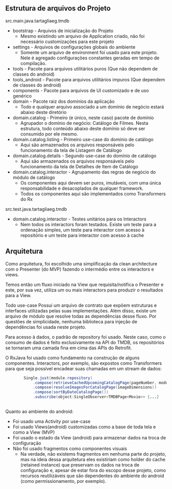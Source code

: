 ## Estrutura de arquivos do Projeto

src.main.java.tartagliaeg.tmdb
- bootstrap - Arquivos de inicialização do Projeto 
  - Mesmo existindo um arquivo de Application criado, não foi necessário customizações para este projeto
- settings - Arquivos de configurações globais do ambiente
  - Somente um arquivo de environment foi usado para este projeto. Nele é agregado configurações constantes geradas em tempo de compilação.
- tools - Pacote para arquivos utilitários puros (Que não dependem de classes do android)
- tools_android - Pacote para arquivos utilitários impuros (Que dependem de classes do android)
- components - Pacote para arquivos de UI customizado e de uso genérico
- domain - Pacote raiz dos domínios da aplicação 
  - Todo e qualquer arquivo associado a um domínio de negócio estará abaixo deste diretório
- domain.catalog - Primeiro (e único, neste caso) pacote de domínio
  - Agrupador o domínio de negócio: Catálogo de Filmes. Nesta estrutura, todo conteúdo abaixo deste domínio só deve ser consumido por ele mesmo.
- domain.catalog.listing - Primeiro use-case do domínio de catálogo
  - Aqui são armazenados os arquivos responsáveis pelo funcionamento da tela de Listagem de Catálogo 
- domain.catalog.details - Segundo use-case do domínio de catálogo
  - Aqui são armazenados os arquivos responsáveis pelo funcionamento da tela de Detalhes de Item de Catálogo 
- domain.catalog.interactor - Agrupamento das regras de negócio do módulo de catálogo
  - Os componentes aqui devem ser puros, imutáveis, com uma única responsabilidade e desacoplados de qualquer framework. 
  - Todos os componentes aqui são implementados como Transformers do Rx

src.test.java.tartagliaeg.tmdb
- domain.catalog.interactor - Testes unitários para os Interactors
  - Nem todos os interactors foram testados. Existe um teste para a ordenação simples, um teste para interactor com acesso à repositório e um teste para interactor com acesso à cache


## Arquitetura 
Como arquitetura, foi escolhido uma simplificação da clean architecture com o Presenter (do MVP) fazendo o intermédio entre os interactors e views.

Temos então um fluxo iniciado na View que requisita/notifica o Presenter e este, por sua vez, utiliza um ou mais interactors para produzir o resultados para a View.

Todo use-case Possui um arquivo de contrato que expõem estruturas e interfaces utilizadas pelas suas implementações. Além disso, existe um arquivo de módulo que resolve todas as dependências desse fluxo. Por questões de simplicidade, nenhuma biblioteca para injeção de dependências foi usada neste projeto. 

Para acesso à dados, o padrão de repository foi usado. Neste caso, como o consumo de dados é feito exclusivamente na API do TMDB, os repositórios se tornaram uma camada fina em cima das APIs do Retrofit.

O RxJava foi usado como fundamento na construção de alguns componentes. Interactors, por exemplo, são expostos como Transformers para que seja possível encadear suas chamadas em um stream de dados:
```java
        Single.just(module.repository)
            .compose(retrieveCachedUpcomingCatalogPage(pageNumber, module.cache))
            .compose(resolveImagesForCatalogPage(imageDimensions))
            .compose(sortByDateCatalogPage())
            .subscribe(object:SingleObserver<TMDBPage<Movie>> {...}
    
```

Quanto ao ambiente do android: 
- Foi usado uma Activity por use-case
- Foi usado Views(android) customizadas como a base de toda tela e como a View (MVP) 
- Foi usado o estado da View (android) para armazenar dados na troca de configuração
- Não foi usado fragmentos como componentes visuais
  - Na verdade, não existems fragmentos em nenhuma parte do projeto, mas na ideia dessa arquitetura eles existiriam como holder do cache (retained instance) que preservam os dados na troca de configuração e, apesar de estar fora do escopo desse projeto, como recursos reutilizáveis que são dependentes do ambiente do android (como permissionamento, por exemplo).    

